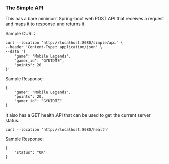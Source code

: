 ### The Simple API

This has a bare minimum Spring-boot web POST API that receives a request and maps it to response and returns it.

Sample CURL:

```
curl --location 'http://localhost:8080/simple/api' \
--header 'Content-Type: application/json' \
--data '{
    "game": "Mobile Legends",
    "gamer_id": "GYUTDTE",
    "points": 20
}'
```

Sample Response:

```
{
    "game": "Mobile Legends",
    "points": 20,
    "gamer_id": "GYUTDTE"
}
```

It also has a GET health API that can be used to get the current server status.

```
curl --location 'http://localhost:8080/health'
```

Sample Response:

```
{
    "status": "OK"
}
```

